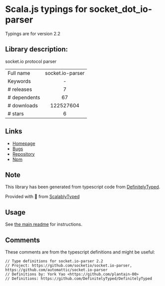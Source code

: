 
# Scala.js typings for socket_dot_io-parser

Typings are for version 2.2

## Library description:
socket.io protocol parser

|                    |                 |
| ------------------ | :-------------: |
| Full name          | socket.io-parser |
| Keywords           | - |
| # releases         | 7 |
| # dependents       | 67 |
| # downloads        | 122527604 |
| # stars            | 6 |

## Links
- [Homepage](https://github.com/Automattic/socket.io-parser#readme)
- [Bugs](https://github.com/Automattic/socket.io-parser/issues)
- [Repository](https://github.com/Automattic/socket.io-parser)
- [Npm](https://www.npmjs.com/package/socket.io-parser)
    


## Note
This library has been generated from typescript code from [DefinitelyTyped](https://definitelytyped.org).

Provided with :purple_heart: from [ScalablyTyped](https://github.com/oyvindberg/ScalablyTyped)

## Usage
See [the main readme](../../readme.md) for instructions.

## Comments

These comments are from the typescript definitions and might be useful:
```
// Type definitions for socket.io-parser 2.2
// Project: https://github.com/socketio/socket.io-parser, https://github.com/automattic/socket.io-parser
// Definitions by: York Yao <https://github.com/plantain-00>
// Definitions: https://github.com/DefinitelyTyped/DefinitelyTyped

```

